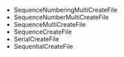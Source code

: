 - SequenceNumberingMultiCreateFile
- SequenceNumberMultiCreateFile
- SequenceMultiCreateFile
- SequenceCreateFile
- SerialCreateFile
- SequentialCreateFile